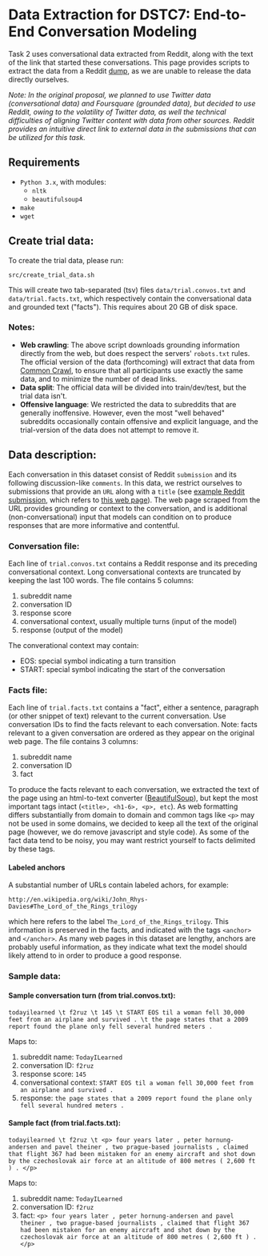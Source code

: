 # Data Extraction for DSTC7: End-to-End Conversation Modeling 

Task 2 uses conversational data extracted from Reddit, along with the text of the link that started these conversations. This page provides scripts to extract the data from a Reddit [dump](http://files.pushshift.io/reddit/comments/), as we are unable to release the data directly ourselves.

*Note: In the original proposal, we planned to use Twitter data (conversational data) and Foursquare (grounded data), but decided to use Reddit, owing to the volatility of Twitter data, as well the technical difficulties of aligning Twitter content with data from other sources. Reddit provides an intuitive direct link to external data in the submissions that can be utilized for this task.*

## Requirements

* `Python 3.x`, with modules:
   * `nltk`
   * `beautifulsoup4`
* `make`
* `wget`


## Create trial data:

To create the trial data, please run:

```src/create_trial_data.sh```

This will create two tab-separated (tsv) files `data/trial.convos.txt` and `data/trial.facts.txt`, which respectively contain the conversational data and grounded text ("facts"). This requires about 20 GB of disk space.

### Notes:

* **Web crawling**: The above script downloads grounding information directly from the web, but does respect the servers' `robots.txt` rules. The official version of the data (forthcoming) will extract that data from [Common Crawl](http://commoncrawl.org/), to ensure that all participants use exactly the same data, and to minimize the number of dead links.
* **Data split**: The official data will be divided into train/dev/test, but the trial data isn't.
* **Offensive language**: We restricted the data to subreddits that are generally inoffensive. However, even the most "well behaved" subreddits occasionally contain offensive and explicit language, and the trial-version of the data does not attempt to remove it.

## Data description:

Each conversation in this dataset consist of Reddit `submission` and its following discussion-like `comments`. In this data, we restrict ourselves to submissions that provide an `URL` along with a `title` (see [example Reddit submission](https://www.reddit.com/r/todayilearned/comments/f2ruz/til_a_woman_fell_30000_feet_from_an_airplane_and/), which refers to [this web page](https://en.wikipedia.org/wiki/Vesna_Vulovi%C4%87)). The web page scraped from the URL provides grounding or context to the conversation, and is additional (non-conversational) input that models can condition on to produce responses that are more informative and contentful. 

### Conversation file:

Each line of `trial.convos.txt` contains a Reddit response and its preceding conversational context. Long conversational contexts are truncated by keeping the last 100 words. The file contains 5 columns:

1. subreddit name
2. conversation ID
3. response score
4. conversational context, usually multiple turns (input of the model)
5. response (output of the model)

The converational context may contain:
* EOS: special symbol indicating a turn transition
* START: special symbol indicating the start of the conversation

### Facts file:

Each line of `trial.facts.txt` contains a "fact", either a sentence, paragraph (or other snippet of text) relevant to the current conversation. Use conversation IDs to find the facts relevant to each conversation. Note: facts relevant to a given conversation are ordered as they appear on the original web page. The file contains 3 columns:

1. subreddit name
2. conversation ID
3. fact

To produce the facts relevant to each conversation, we extracted the text of the page using an html-to-text converter ([BeautifulSoup](https://www.crummy.com/software/BeautifulSoup/)), but kept the most important tags intact (`<title>, <h1-6>, <p>, etc`). As web formatting differs substantially from domain to domain and common tags like `<p>` may not be used in some domains, we decided to keep all the text of the original page (however, we do remove javascript and style code). As some of the fact data tend to be noisy, you may want restrict yourself to facts delimited by these tags.


#### Labeled anchors

A substantial number of URLs contain labeled achors, for example:

```http://en.wikipedia.org/wiki/John_Rhys-Davies#The_Lord_of_the_Rings_trilogy```

which here refers to the label `The_Lord_of_the_Rings_trilogy`. This information is preserved in the facts, and indicated with the tags `<anchor>` and `</anchor>`. As many web pages in this dataset are lengthy, anchors are probably useful information, as they indicate what text the model should likely attend to in order to produce a good response.


### Sample data:

#### Sample conversation turn (from trial.convos.txt):

```todayilearned \t f2ruz \t 145 \t START EOS til a woman fell 30,000 feet from an airplane and survived . \t the page states that a 2009 report found the plane only fell several hundred meters .```

Maps to:
1. subreddit name: `TodayILearned`
2. conversation ID: `f2ruz`
3. response score: `145`
4. conversational context: `START EOS til a woman fell 30,000 feet from an airplane and survived .`
5. response: `the page states that a 2009 report found the plane only fell several hundred meters .`

#### Sample fact (from trial.facts.txt):

```todayilearned \t f2ruz \t <p> four years later , peter hornung-andersen and pavel theiner , two prague-based journalists , claimed that flight 367 had been mistaken for an enemy aircraft and shot down by the czechoslovak air force at an altitude of 800 metres ( 2,600 ft ) . </p>```

Maps to:
1. subreddit name: `TodayILearned`
2. conversation ID: `f2ruz`
3. fact: `<p> four years later , peter hornung-andersen and pavel theiner , two prague-based journalists , claimed that flight 367 had been mistaken for an enemy aircraft and shot down by the czechoslovak air force at an altitude of 800 metres ( 2,600 ft ) . </p>`
